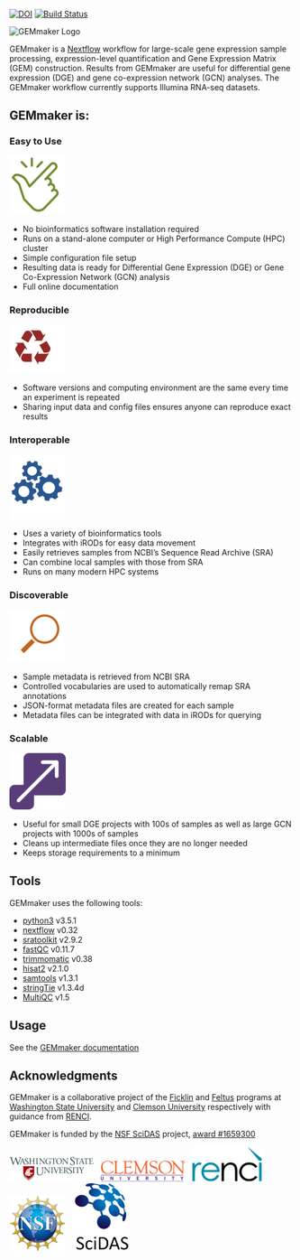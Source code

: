 [![DOI](https://zenodo.org/badge/114067776.svg)](https://zenodo.org/badge/latestdoi/114067776)
[![Build Status](https://travis-ci.org/SystemsGenetics/GEMmaker.svg?branch=master)](https://travis-ci.org/SystemsGenetics/GEMmaker)

![GEMmaker Logo](images/GEMmaker-logo-sm.png)

GEMmaker is a [Nextflow](https://www.nextflow.io/) workflow for large-scale gene expression sample processing, expression-level quantification and Gene Expression Matrix (GEM) construction. Results from GEMmaker are useful for differential gene expression (DGE) and gene co-expression network (GCN) analyses. The GEMmaker workflow currently supports Illumina RNA-seq datasets.

## GEMmaker is:

### Easy to Use
![Ease of Use](images/ease_of_use.png)
- No bioinformatics software installation required
- Runs on a stand-alone computer or High Performance Compute (HPC) cluster
- Simple configuration file setup
- Resulting data is ready for Differential Gene Expression (DGE) or Gene Co-Expression Network (GCN) analysis
- Full online documentation

### Reproducible
![Reproducible](images/reproducible.png)
- Software versions and computing environment are the same every time an experiment is repeated
- Sharing input data and config files ensures anyone can reproduce exact results

### Interoperable  
![Interoperable](images/interoperable.png)
- Uses a variety of bioinformatics tools
- Integrates with iRODs for easy data movement
- Easily retrieves samples from NCBI’s Sequence Read Archive (SRA)
- Can combine local samples with those from SRA
- Runs on many modern HPC systems

### Discoverable
![Findable](images/findable_data.png)
- Sample metadata is retrieved from NCBI SRA
- Controlled vocabularies are used to automatically remap SRA annotations
- JSON-format metadata files are created for each sample
- Metadata files can be integrated with data in iRODs for querying

### Scalable
![Scalable](images/scalable.png)
- Useful for small DGE projects with 100s of samples as well as large GCN projects with 1000s of samples
- Cleans up intermediate files once they are no longer needed
- Keeps storage requirements to a minimum

## Tools

GEMmaker uses the following tools:

- [python3](https://www.python.org) v3.5.1
- [nextflow](https://www.nextflow.io/) v0.32
- [sratoolkit](https://www.ncbi.nlm.nih.gov/books/NBK158900/) v2.9.2
- [fastQC](https://www.bioinformatics.babraham.ac.uk/projects/fastqc/) v0.11.7
- [trimmomatic](http://www.usadellab.org/cms/?page=trimmomatic) v0.38
- [hisat2](https://ccb.jhu.edu/software/hisat2/index.shtml) v2.1.0
- [samtools](http://www.htslib.org/) v1.3.1
- [stringTie](http://www.ccb.jhu.edu/software/stringtie/) v1.3.4d
- [MultiQC](http://multiqc.info/) v1.5

## Usage

See the [GEMmaker documentation](https://gemmaker.readthedocs.io/en/latest/)

## Acknowledgments

GEMmaker is a collaborative project of the [Ficklin](http://ficklinlab.cahnrs.wsu.edu/) and [Feltus](https://www.clemson.edu/science/departments/genetics-biochemistry/people/profiles/ffeltus) programs at [Washington State University](http://www.wsu.edu) and [Clemson University](http://www.clemson.edu) respectively with guidance from [RENCI](https://renci.org/).

GEMmaker is funded by the [NSF SciDAS](http://scidas.org/) project, [award #1659300](https://www.nsf.gov/awardsearch/showAward?AWD_ID=1659300)

!["WSU"](images/WSU.png)&nbsp;&nbsp;
!["Clemson"](images/clemson.png)&nbsp;&nbsp;
!["RENCI"](images/renci.png)&nbsp;&nbsp;
!["NSF"](images/NSF.png)&nbsp;&nbsp;
!["SciDAS"](images/SciDAS.png)
